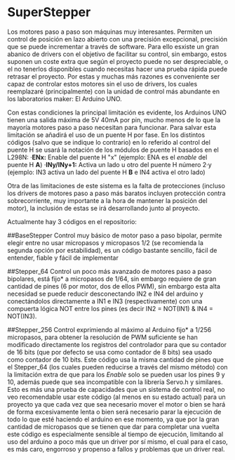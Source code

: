 # SuperStepper
Los motores paso a paso son máquinas muy interesantes. Permiten un control de posición en lazo abierto con una precisión excepcional, precisión que se puede incrementar a través de software. Para ello esxiste un gran abanico de drivers con el objetivo de facilitar su control, sin embargo, estos suponen un coste extra que según el proyecto puede no ser despreciable, o el no tenerlos disponibles cuando necesitas hacer una prueba rápida puede retrasar el proyecto. Por estas y muchas más razones es conveniente ser capaz de controlar estos motores sin el uso de drivers, los cuales reemplazaré (principalmente) con la unidad de control más abundante en los laboratorios maker: El Arduino UNO.

Con estas condiciones la principal limitación es evidente, los Arduinos UNO tienen una salida máxima de 5V 40mA por pin, mucho menos de lo que la mayoría motores paso a paso necesitan para funcionar. Para salvar esta limitación se añadirá el uso de un puente H por fase. En los distintos códigos (salvo que se indique lo contrario) en lo referido al control del puente H se usará la notación de los módulos de puente H basados en el L298N:
  ·**ENx:** Enable del puente H "x" (ejemplo: ENA es el _enable_ del puente H **A**)
  ·**INy/INy+1:** Activa un lado u otro del puente H número 2·y (ejemplo: IN3 activa un lado del puente H **B** e IN4 activa el otro lado)

Otra de las limitaciones de este sistema es la falta de protecciones (incluso los drivers de motores paso a paso más baratos incluyen protección contra sobrecorriente, muy importante a la hora de mantener la posición del motor), la inclusión de estas se irá desarrollando junto al proyecto.

Actualmente hay 3 códigos en el repositorio:

##BaseStepper
Control muy básico de motor paso a paso bipolar, permite elegir entre no usar micropasos y micropasos 1/2 (se recomienda la segunda opción por estabilidad), es un código bastante sencillo, fácil de entender, fiable y fácil de implementar

##Stepper_64
Control un poco más avanzado de motores paso a paso bipolares, está fijo* a micropasos de 1/64, sin embargo requiere de gran cantidad de pines (6 por motor, dos de ellos PWM), sin embargo esta alta necesidad se puede reducir desconectando IN2 e IN4 del arduino y conectándolos directamente a IN1 e IN3 (respectivamente) con una compuerta lógica NOT entre los pines (es decir IN2 = NOT(IN1) & IN4 = NOT(IN3).

##Stepper_256
Control exprimiendo al máximo al Arduino fijo* a 1/256 micropasos, para obtener la resolución de PWM suficiente se han modificado directamente los registros del controlador para que su contador de 16 bits (que por defecto se usa como contador de 8 bits) sea usado como contador de 10 bits. Este código usa la misma cantidad de pines que el Stepper_64 (los cuales pueden reducirse a través del mismo método) con la limitación extra de que para los _Enable_ solo se pueden usar los pines 9 y 10, además puede que sea incompatible con la librería Servo.h y similares. Esto es más una prueba de capacidades que un sistema de control real, no veo recomendable usar este código (al menos en su estado actual) para un proyecto ya que cada vez que sea necesario mover el motor o bien se hará de forma excesivamente lenta o bien será necesario parar la ejecución de todo lo que esté haciendo el arduino en ese momento, ya que por la gran cantidad de micropasos que se tienen que dar para completar una vuelta este código es especialmente sensible al tiempo de ejecución, limitando al uso del arduino a poco más que un driver por sí mismo, el cual para el caso, es más caro, engorroso y propenso a fallos y problemas que un driver real.
